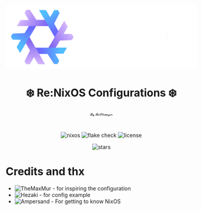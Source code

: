 <div  align="center">
    <img
      src="./assets/github/img/nixos-logo.png"
      alt="Re:NixOS Logo"
    />
</div>
<h1 align="center">❄️ Re:NixOS Configurations ❄️</h1>
<div align="center"><a align="center" style="font-size: 8px;">𝓑𝔂 𝓡𝓮𝓢𝓽𝓻𝓪𝓷𝓰𝓮𝓻</a></div>

#

<div align="center">

![nixos](https://img.shields.io/badge/NixOS-unstable-blue.svg?style=for-the-badge&logo=nixos&logoColor=CAD3F5&colorA=24273A&colorB=8aadf4)
![flake check](https://img.shields.io/static/v1?label=Nix%20Flake&message=Check&style=for-the-badge&logo=nixos&colorA=24273A&colorB=9173ff&logoColor=CAD3F5)
![license](https://img.shields.io/static/v1.svg?style=for-the-badge&label=License&message=GPL3&colorA=24273A&colorB=91d7e3&logo=gnuprivacyguard&logoColor=91d7e3&)

![stars](https://img.shields.io/github/stars/ReStranger/nixos-config?label=Stars&color=F5A97F&labelColor=303446&style=for-the-badge&logo=starship&logoColor=F5A97F)

</div>

# Credits and thx

- ![TheMaxMur](https://github.com/TheMaxMur) - for inspiring the configuration
- ![Hezaki](https://codeberg.org/Hezaki) - for config example
- ![Ampersand](https://github.com/Andrey0189) - For getting to know NixOS
